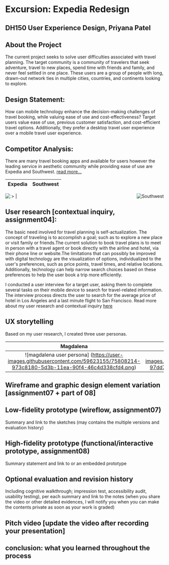 # Excursion: Expedia Redesign 
## DH150 User Experience Design, Priyana Patel 

## About the Project 
The current project seeks to solve user difficulties associated with travel planning. The target community is a community of travelers that seek adventure, travel to new places, spend time with friends and family, and never feel settled in one place. These users are a group of people with long, drawn-out network ties in multiple cities, countries, and continents looking to explore. 

## Design Statement: 
How can mobile technology enhance the decision-making challenges of travel booking, while valuing ease of use and cost-effectiveness? 
Target users value ease of use, previous customer satisfaction, and cost-efficient travel options. Additionally, they prefer a desktop travel user experience over a mobile travel user experience. 

## Competitor Analysis:
There are many travel booking apps and available for users however the leading service in aesthetic community while providing ease of use are Expedia and Southwest. [read more...](https://priyanapatel57.github.io/DH150-UX/assignment01/)

Expedia | Southwest
--------|--------
<img align = "left" heightalt="Expedia" src="https://user-images.githubusercontent.com/59623155/75810085-bc7ebf00-5d3e-11ea-9b7b-8c70c0c889cc.png">
> | <img align = "right" alt="Southwest" src="https://user-images.githubusercontent.com/59623155/75810137-d91af700-5d3e-11ea-9946-a95fb8aa41a0.png">

## User research [contextual inquiry, assignment04]:
The basic need involved for travel planning is self-actualization. The concept of traveling is to accomplish a goal; such as to explore a new place or visit family or friends.The current solution to book travel plans is to meet in person with a travel agent or book directly with the airline and hotel, via their phone line or website.The limitations that can possibly be improved with digital technology are the visualization of options, individualized to the user's preferences, such as price points, travel times, and relative locations. Additionally, technology can help narrow search choices based on these preferences to help the user book a trip more efficiently.

I conducted a user interview for a target user, asking them to complete several tasks on their mobile device to search for travel-related information. The interview process directs the user to search for the average price of hotel in Los Angeles and a last minute flight to San Francisco. Read more about my user research and contextual inquiry [here](https://priyanapatel57.github.io/DH150-UX/assignment04/)

## UX storytelling 
Based on my user research, I created three user personas.

|Magdalena|Armani|Emma|
|:---:|:---:|:---:|
|![magdalena user persona] (https://user-images.githubusercontent.com/59623155/75808214-973c8180-5d3b-11ea-90f4-46c4d338cfd4.png)| ![armani user persona] (https://user-images.githubusercontent.com/59623155/76180211-97dd7980-617a-11ea-8a5f-b1b7b0d1fc28.png)| ![emma user persona] (https://user-images.githubusercontent.com/59623155/74213740-6d69d080-4c4f-11ea-8d09-52d211145a5d.png)

## Wireframe and graphic design element variation [assignment07 + part of 08]

## Low-fidelity prototype (wireflow, assignment07)
Summary and link to the sketches (may contains the multiple versions and evaluation history)

## High-fidelity prototype (functional/interactive prototype, assignment08)
Summary statement and link to or an embedded prototype

## Optional evaluation and revision history 
Including cognitive walkthrough; impression test, accessibility audit, usability testing), per each summary and link to the notes (when you share the video or other detailed evidences, I will notify you when you can make the contents private as soon as your work is graded)

## Pitch video [update the video after recording your presentation]

## conclusion: what you learned throughout the process
